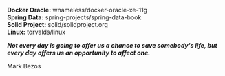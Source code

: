 **Docker Oracle:** wnameless/docker-oracle-xe-11g  
**Spring Data:** spring-projects/spring-data-book  
**Solid Project:** solid/solidproject.org  
**Linux:** torvalds/linux  

_**Not every day is going to offer us a chance to save somebody's life, but every day offers us an opportunity to affect one.**_

Mark Bezos